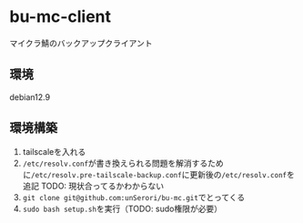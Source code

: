 # bu-mc-client

マイクラ鯖のバックアップクライアント  

## 環境

debian12.9  

## 環境構築

1. tailscaleを入れる
2. `/etc/resolv.conf`が書き換えられる問題を解消するために`/etc/resolv.pre-tailscale-backup.conf`に更新後の`/etc/resolv.conf`を追記 TODO: 現状合ってるかわからない
3. `git clone git@github.com:unSerori/bu-mc.git`でとってくる
4. `sudo bash setup.sh`を実行（TODO: sudo権限が必要）
